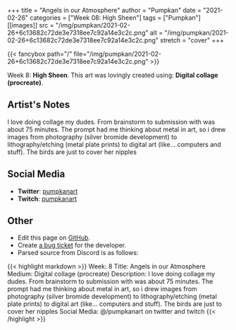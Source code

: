 +++
title =       "Angels in our Atmosphere"
author =      "Pumpkan"
date =        "2021-02-26"
categories =  ["Week 08: High Sheen"]
tags =        ["Pumpkan"]
[[images]]
                      src = "/img/pumpkan/2021-02-26+6c13682c72de3e7318ee7c92a14e3c2c.png"
                      alt = "/img/pumpkan/2021-02-26+6c13682c72de3e7318ee7c92a14e3c2c.png"
                      stretch = "cover"
+++


{{< fancybox path="/" file="/img/pumpkan/2021-02-26+6c13682c72de3e7318ee7c92a14e3c2c.png" >}}


Week 8: **High Sheen**. This art was lovingly created using: **Digital collage (procreate)**.

## Artist's Notes

I love doing collage my dudes. From brainstorm to submission with was about 75 minutes. The prompt had me thinking about metal in art, so i drew images from photography (silver bromide development) to lithography/etching (metal plate prints) to digital art (like... computers and stuff). The birds are just to cover her nipples

## Social Media

- **Twitter**: [pumpkanart]()
- **Twitch**: [pumpkanart]()


## Other

- Edit this page on [GitHub](https://github.com/teaminkling/web-refresh/edit/main/blog/content/blog/pumpkan-week-8-36ae.md).
- Create [a bug ticket](https://github.com/teaminkling/web-refresh/issues/new?assignees=&labels=bug&template=problem-report.md&title=) for the developer.
- Parsed source from Discord is as follows:

{{< highlight markdown >}}
Week: 8
Title: Angels in our Atmosphere
Medium: Digital collage (procreate)
Description: I love doing collage my dudes. From brainstorm to submission with was about 75 minutes. The prompt had me thinking about metal in art, so i drew images from photography (silver bromide development) to lithography/etching (metal plate prints) to digital art (like... computers and stuff). The birds are just to cover her nipples 
Social Media: @/pumpkanart on twitter and twitch
{{< /highlight >}}